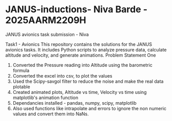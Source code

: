 # JANUS-inductions- Niva Barde - 2025AARM2209H
JANUS avionics task submission - Niva 

Task1 - Avionics 
This repository contains the solutions for the JANUS avionics tasks. It includes Python scripts to analyze pressure data, calculate altitude and velocity, and generate animations.
Problem Statement One 
1) Converted the Pressure reading into Altitude using the barometric formula
2) Converted the excel into csv, to plot the values
3) Used the Scipy-savgol filter to reduce the noise and make the real data plotable
4) Created animated plots, Altitude vs time, Velocity vs time using matplotlib's animation function
5) Dependancies installed - pandas, numpy, scipy, matplotlib
6) Also used functions like intrapolate and errors to ignore the non numeric values and convert them into NaNs.
   
